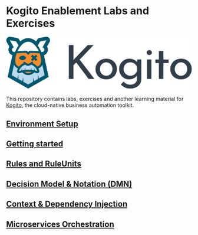 # Kogito Enablement Labs and Exercises

![Kogito Logo](/modules/00_Environment_Setup/images/logo.png)

This repository contains labs, exercises and another learning material for [Kogito](https://kogito.kie.org/), the cloud-native business automation toolkit.

## [Environment Setup](modules/00_Environment_Setup/00_1_Environment_Setup_Lab.adoc)


## [Getting started](modules/01_Kogito_Getting_Started/01_1_Kogito_Getting_Started_Lab.adoc)


## [Rules and RuleUnits](modules/02_Kogito_Rules/02_1_Kogito_Rules_Lab.adoc)


## [Decision Model & Notation (DMN)](modules/03_Kogito_DMN/03_1_Kogito_DMN_Lab.adoc)


## [Context & Dependency Injection](modules/04_Kogito_CDI/04_1_Kogito_Service_Task_CDI_Lab.adoc)


## [Microservices Orchestration](modules/05_Kogito_Service_Orchestration/05_1_Kogito_Service_Orchestration.adoc)
